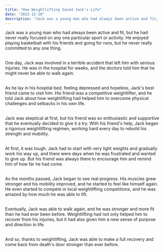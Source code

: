 ```yaml
---
title: "How Weightlifting Saved Jack's Life"
date: "2022-12-20"
description: "Jack was a young man who had always been active and fit, but he had never really focused on any one particular sport or activity. He enjoyed playing basketball with his friends and going for runs, but he never really committed to any one thing."
---
```


Jack was a young man who had always been active and fit, but he had never really focused on any one particular sport or activity. He enjoyed playing basketball with his friends and going for runs, but he never really committed to any one thing.    
<br />  

One day, Jack was involved in a terrible accident that left him with serious injuries. He was in the hospital for weeks, and the doctors told him that he might never be able to walk again.    
<br />  

As he lay in his hospital bed, feeling depressed and hopeless, Jack's best friend came to visit him. His friend was a competitive weightlifter, and he told Jack about how weightlifting had helped him to overcome physical challenges and setbacks in his own life.    
<br />  

Jack was skeptical at first, but his friend was so enthusiastic and supportive that he eventually decided to give it a try. With his friend's help, Jack began a rigorous weightlifting regimen, working hard every day to rebuild his strength and mobility.    
<br />  

At first, it was tough. Jack had to start with very light weights and gradually work his way up, and there were days when he was frustrated and wanted to give up. But his friend was always there to encourage him and remind him of how far he had come.    
<br />  

As the months passed, Jack began to see real progress. His muscles grew stronger and his mobility improved, and he started to feel like himself again. He even started to compete in local weightlifting competitions, and he was amazed by how much he was able to lift.    
<br />  

Eventually, Jack was able to walk again, and he was stronger and more fit than he had ever been before. Weightlifting had not only helped him to recover from his injuries, but it had also given him a new sense of purpose and direction in life.    
<br />  

And so, thanks to weightlifting, Jack was able to make a full recovery and come back from death's door stronger than ever before.